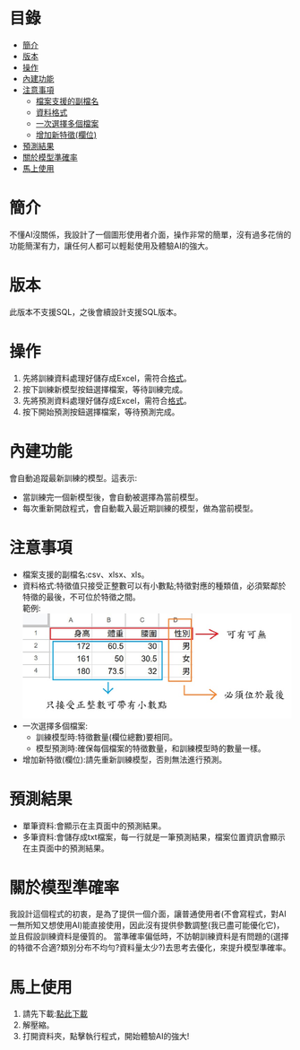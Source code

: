# 目錄
- [簡介](#簡介)
- [版本](#版本)
- [操作](#操作)
- [內建功能](#內建功能)
- [注意事項](#注意事項)
  - [檔案支援的副檔名](#注意事項)
  - [資料格式](#資料格式)
  - [一次選擇多個檔案](#一次選擇多個檔案)
  - [增加新特徵(欄位)](#增加新特徵(欄位))
- [預測結果](#預測結果)
- [關於模型準確率](#關於模型準確率)
- [馬上使用](#馬上使用)

# 簡介
不懂AI沒關係，我設計了一個圖形使用者介面，操作非常的簡單，沒有過多花俏的功能簡潔有力，讓任何人都可以輕鬆使用及體驗AI的強大。
# 版本
此版本不支援SQL，之後會續設計支援SQL版本。
# 操作
1. 先將訓練資料處理好儲存成Excel，需符合[格式](#資料格式)。
3. 按下訓練新模型按鈕選擇檔案，等待訓練完成。
4. 先將預測資料處理好儲存成Excel，需符合[格式](#資料格式)。
5. 按下開始預測按鈕選擇檔案，等待預測完成。
# 內建功能
會自動追蹤最新訓練的模型。這表示:
- 當訓練完一個新模型後，會自動被選擇為當前模型。
- 每次重新開啟程式，會自動載入最近期訓練的模型，做為當前模型。
# 注意事項
- 檔案支援的副檔名:csv、xlsx、xls。<a name="資料格式"></a>
- 資料格式:特徵值只接受正整數可以有小數點;特徵對應的種類值，必須緊鄰於特徵的最後，不可位於特徵之間。\
範例:\
![資料格式範例](/範例圖片.jpg)
<a name="一次選擇多個檔案"></a>
- 一次選擇多個檔案:
  - 訓練模型時:特徵數量(欄位總數)要相同。
  - 模型預測時:確保每個檔案的特徵數量，和訓練模型時的數量一樣。
<a name="增加新特徵(欄位)"></a>
- 增加新特徵(欄位):請先重新訓練模型，否則無法進行預測。
# 預測結果
- 單筆資料:會顯示在主頁面中的預測結果。
- 多筆資料:會儲存成txt檔案，每一行就是一筆預測結果，檔案位置資訊會顯示在主頁面中的預測結果。
# 關於模型準確率
我設計這個程式的初衷，是為了提供一個介面，讓普通使用者(不會寫程式，對AI一無所知又想使用AI)能直接使用，因此沒有提供參數調整(我已盡可能優化它)，並且假設訓練資料是優質的。
當準確率偏低時，不訪朝訓練資料是有問題的(選擇的特徵不合適?類別分布不均勻?資料量太少?)去思考去優化，來提升模型準確率。
# 馬上使用
1. 請先下載:[點此下載](https://drive.google.com/file/d/1wb3CUTvJ_o7g9Gy3nn2dyE9LIeJLcCHM/view?usp=sharing)
2. 解壓縮。
3. 打開資料夾，點擊執行程式，開始體驗AI的強大!



